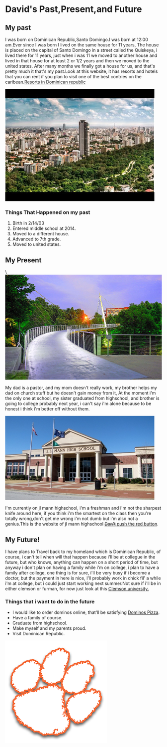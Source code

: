 <!DOCTYPE html>

<html>

<head>
<title>David's Past,Present,and Future</title>
<link href="https://fonts.googleapis.com/css?family=Rye" rel="stylesheet">
<meta name="viewport" content="width=device-width, initial-scale=1">
<link rel="stylesheet" href="main.css">
</head>

<body>

<h1>David's Past,Present,and Future</h1>


<h2>My past</h2>

<p>I was born on Dominican Republic,Santo Domingo.I was born at 12:00 am.Ever since I was born I lived on the same house for 11 years, The house is placed on the capital of Santo Domingo  in a street called the Quiskeya, i lived there for 11 years, just when i was 11 we moved to another house and lived in that house for at least 2 or 1/2 years and then we moved to the united states. After many months we finally got a house for us, and that's pretty much it that's my past.Look at this website, it has resorts and hotels that you can rent if you plan to visit one of the best contries on the caribean.<a href="https://www.tripadvisor.com/Hotels-g147293-Punta_Cana_La_Altagracia_Province_Dominican_Republic-Hotels.html">Resorts in Dominican republic</a></p>

<img class="center" src="img/Santo-Domingo.jpg" alt="Santo Domingo">

<h3>Things That Happened on my past</h3>

<ol>
  <li>Birth in 2/14/03</li>
  <li>Entered middle school at 2014.</li>
  <li> Moved to a different house.</li>
  <li>Advanced to 7th grade.</li>
  <li>Moved to united states.</li>
</ol>

<h2>My Present</h2>\

<img class="left" src="img/liberty-bridge-in-downtown-greenville-sc-at-sunrise-willie-harper.jpg" alt="Greenville Downtown">

<p>My dad is a pastor, and my mom doesn't really work, my brother helps my dad on church stuff but he doesn't gain money from it, At the moment i'm the only one at school, my sister graduated from highschool, and brother is going to college probably next year, i can't say i'm alone because to be honest i think i'm better off without them.</p>

<img class="left" src="img/jlmann.jpg" alt="Jl mann highschool">

<p>I'm currently on jl mann highschool, i'm a freshman and i'm not the sharpest knife around here, if you think i'm the smartest on the class then you're totally wrong,don't get me wrong i'm not dumb but i'm also not a genius.This is the website of jl mann highschool <a href="https://www.greenville.k12.sc.us/jlmann/"><del>Don't</del> push the red button</a>.</p>

<h2> My Future!</h2>

<p>I have plans to Travel back to my homeland which is Dominican Republic, of course, i can't tell when will that happen because i'll be at collegue in the future, but who knows, anything can happen on a short period of time, but anyway i don't plan on having a family while i'm on college, i plan to have a family after college, one thing is for sure, i'll be very busy if i become a doctor, but the payment in here is nice, I'll probably work in chick fil' a while i'm at college, but i could just start working next summer.Not sure if i'll be in either clemson or furman, for now just look at this <a href="http://www.clemson.edu/">Clemson university.</a></p>

<h3>Things that i want to do in the future</h3>

<ul>
  <li>I would like to order dominos online, that'll be satisfying <a href="https://www.dominos.com/en/">Dominos Pizza</a>.</li>
  <li>Have a family of course.</li>
  <li>Graduate from highschool.</li>
  <li>Make myself and my parents proud.</li>
  <li>Visit Dominican Republic.</li>
</ul>

<img class="center" src="img/clemson.png" alt="Clemson Logo">

</body>
</html>
